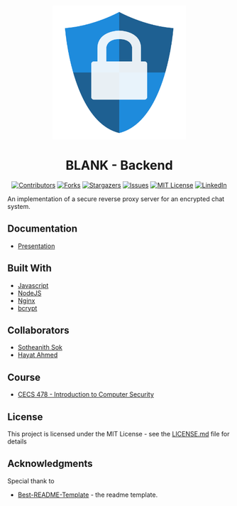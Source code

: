 <!-- Readme Start here -->

<!-- Load logo from readme/logo.jpg -->
<div align="center">
  <img src="readme/logo.jpg" width=300 alt="logo" />
</div>


<!-- Title -->
<h1 align="center" style="border: none">
BLANK - Backend
</h1>


<!-- Shield IO - very nice icons -->
<div align="center">

[![Contributors][contributors_shield]][contributors_url]
[![Forks][forks_shield]][forks_url]
[![Stargazers][stars_shield]][stars_url]
[![Issues][issues_shield]][issues_url]
[![MIT License][license_shield]][license_url]
[![LinkedIn][linkedin_shield]][linkedin_url]

</div>


<!-- Description -->
An implementation of a secure reverse proxy server for an encrypted chat system. 


## Documentation
- [Presentation]
<!-- Include your major tools and frameworks -->
## Built With
- [Javascript]
- [NodeJS]
- [Nginx]
- [bcrypt]


<!-- Collaborators information -->
## Collaborators
- [Sotheanith Sok]
- [Hayat Ahmed]

## Course
- [CECS 478 - Introduction to Computer Security]


<!-- License -->
## License
This project is licensed under the MIT License - see the [LICENSE.md][license_url] file for details


<!-- Shoutout to other projects, plugin, or minor tools -->
## Acknowledgments
Special thank to
- [Best-README-Template] - the readme template.


<!-- References -->
<!-- Shield Icons-->
[contributors_shield]: https://img.shields.io/github/contributors/sotheanithsok/BLANK-Backend.svg?style=for-the-badge
[forks_shield]: https://img.shields.io/github/forks/sotheanithsok/BLANK-Backend.svg?style=for-the-badge
[stars_shield]: https://img.shields.io/github/stars/sotheanithsok/BLANK-Backend.svg?style=for-the-badge
[issues_shield]: https://img.shields.io/github/issues/sotheanithsok/BLANK-Backend.svg?style=for-the-badge
[license_shield]: https://img.shields.io/github/license/sotheanithsok/BLANK-Backend.svg?style=for-the-badge
[linkedin_shield]: https://img.shields.io/badge/-LinkedIn-black.svg?style=for-the-badge&logo=linkedin&colorB=555

<!-- Shield URLs -->
[contributors_url]: https://github.com/sotheanithsok/BLANK-Backend/graphs/contributors
[forks_url]: https://github.com/sotheanithsok/BLANK-Backend/network/members
[stars_url]: https://github.com/sotheanithsok/BLANK-Backend/stargazers
[issues_url]: https://github.com/sotheanithsok/BLANK-Backend/issues
[license_url]: https://github.com/sotheanithsok/BLANK-Backend/blob/master/LICENSE
[linkedin_url]: https://www.linkedin.com/in/sotheanith-sok-969ab0b3/

<!-- Other links -->
[Sotheanith Sok]: https://github.com/sotheanithsok
[Best-README-Template]: https://github.com/othneildrew/Best-README-Template
[Presentation]: Presentation/Presentation.pdf
[Javascript]: https://www.javascript.com/
[NodeJS]: https://nodejs.org/en/
[bcrypt]: https://www.npmjs.com/package/bcrypt
[CECS 478 - Introduction to Computer Security]: http://catalog.csulb.edu/preview_course_nopop.php?catoid=5&coid=40021
[Hayat Ahmed]: https://github.com/hayat456
[Nginx]: https://www.nginx.com/



